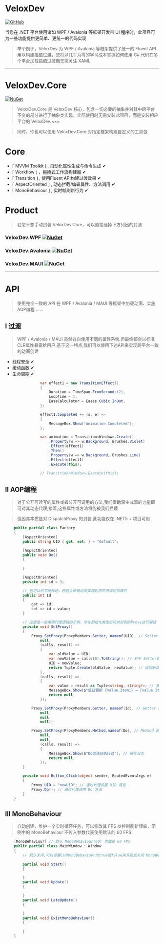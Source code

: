 ﻿# VeloxDev

[![GitHub](https://img.shields.io/badge/GitHub-Repository-blue?logo=github)](https://github.com/Axvser/VeloxDev)  

当您在 .NET 平台使用诸如 WPF / Avalonia 等框架开发带 UI 程序时，此项目可为一些功能提供更简单、更统一的代码实现

> 举个例子，VeloxDev 为 WPF / Avalonia 等框架提供了统一的 Fluent API 用以构建插值过渡，您将以几乎为零的学习成本掌握如何使用 C# 代码在多个平台加载插值过渡而无需关注 XAML

---

# VeloxDev.Core

[![NuGet](https://img.shields.io/nuget/v/VeloxDev.Core?color=green&logo=nuget)](https://www.nuget.org/packages/VeloxDev.Core/)

> VeloxDev.Core 是 VeloxDev 核心，包含一切必要的抽象并对其中跨平台不变的部分进行了抽象类实现。实际使用时无需安装此项目，而是安装相应平台的 VeloxDev.×××

> 同时，你也可以使用 VeloxDev.Core 对指定框架构建自定义的工具包

# Core
  - ⌈ MVVM Toolkit ⌋ , 自动化属性生成与命令生成 ✔
  - ⌈ Workflow ⌋ ，拖拽式工作流构建器 ✔
  - ⌈ Transition ⌋ , 使用Fluent API构建过渡效果 ✔
  - ⌈ AspectOriented ⌋ , 动态拦截/编辑属性、方法调用 ✔
  - ⌈ MonoBehaviour ⌋ , 实时帧刷新行为 ✔

# Product

> 若您不想手动封装 VeloxDev.Core，可以直接选择下方列出的封装

### VeloxDev.WPF [![NuGet](https://img.shields.io/nuget/v/VeloxDev.WPF?color=green&logo=nuget)](https://www.nuget.org/packages/VeloxDev.WPF/)


### VeloxDev.Avalonia [![NuGet](https://img.shields.io/nuget/v/VeloxDev.Avalonia?color=green&logo=nuget)](https://www.nuget.org/packages/VeloxDev.Avalonia/)


### VeloxDev.MAUI  [![NuGet](https://img.shields.io/nuget/v/VeloxDev.MAUI?color=green&logo=nuget)](https://www.nuget.org/packages/VeloxDev.MAUI/)

---

# API

> 使用完全一致的 API 在 WPF / Avalonia / MAUI 等框架中加载动画、实施AOP编程 …… 

## Ⅰ 过渡

> WPF / Avalonia / MAUI 虽然各自使用不同的属性系统,但最终都会以标准CLR属性暴露给用户,基于这一特点,我们可以使用下述API来实现跨平台一致的动画创建

- 线程安全 ✔
- 缓动函数 ✔
- 生命周期 ✔

```csharp
                var effect1 = new TransitionEffect()
                {
                    Duration = TimeSpan.FromSeconds(2),
                    LoopTime = 1,
                    EaseCalculator = Eases.Cubic.InOut,
                };

                effect1.Completed += (s, e) =>
                {
                    MessageBox.Show("Animation Completed");
                };

                var animation = Transition<Window>.Create()
                    .Property(w => w.Background, Brushes.Violet)
                    .Effect(effect1)
                    .Then()
                    .Property(w => w.Background, Brushes.Lime)
                    .Effect(effect1)
                    .Execute(this);

                // Transition<Window>.Execute(this);
```

## Ⅱ AOP编程

> 对于公开可读写的属性或者公开可调用的方法,我们借助源生成器的力量即可对其动态代理,接着,这些属性或方法将能被我们拦截

> 但因其本质是对 DispatchProxy 的封装,此功能仅在 .NET5 + 项目可用

```csharp
    public partial class Factory
    {
        [AspectOriented]
        public string UID { get; set; } = "default";

        [AspectOriented]
        public void Do()
        {
            
        }

        [AspectOriented]
        private int id = 3;

        // 也可以给字段标记，但这么做就必须实现对应的可读可写属性
        public int Id
        {
            get => id;
            set => id = value;
        }

        // 这里是一些编辑代理逻辑的示例，你在初始化类型后可对实例的Proxy进行编辑
        private void SetProxy()
        {
            Proxy.SetProxy(ProxyMembers.Setter, nameof(UID), // Setter 的 AOP
                null,
                (calls, result) =>
                {
                    var oldValue = UID;
                    var newValue = calls[0].ToString(); // 对于 Setter器，必定有一个参数 value
                    UID = newValue;
                    return Tuple.Create(oldValue, newValue); // 返回新值与旧值用于日志记录
                },
                (calls, result) =>
                {
                    var value = result as Tuple<string, string?>; // 接收上一个节点的返回值
                    MessageBox.Show($"值已更新 {value.Item1} → {value.Item2}"); // 编写日志
                    return null;
                });

            Proxy.SetProxy(ProxyMembers.Getter, nameof(Id), // Getter 的 AOP
                null,
                null,
                null);

            Proxy.SetProxy(ProxyMembers.Method,nameof(Do), // Method 的 AOP
                null,
                null,
                (calls, result) =>
                {
                    MessageBox.Show($"Do方法已执行过"); // 编写日志
                    return null;
                });
        }

        private void Button_Click(object sender, RoutedEventArgs e)
        {
            Proxy.UID = "newUID"; // 通过代理设置 UID 属性
            Proxy.Do(); // 通过代理调用 Do 方法
        }
    }
```

## Ⅲ MonoBehaviour

> 自动创建、维护一个实时循环任务，可以修改其 FPS 以控制刷新频率，示例中的 MonoBehaviour 不传入参数代表使用默认的 60 FPS

```csharp
    [MonoBehaviour] // 默认 MonoBehaviour(60) 也就是 60 FPS
    public partial class MainWindow : Window
    {
        // 默认关闭,可以设置CanMonoBehaviour为true或false来开启或关闭 MonoBehaviour 功能
        
        partial void Start()
        {

        }
        partial void Update()
        {

        }
        partial void LateUpdate()
        {

        }
        partial void ExistMonoBehaviour()
        {
            
        }
    }
```